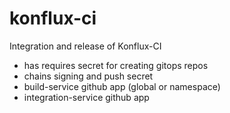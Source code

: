 # konflux-ci
Integration and release of Konflux-CI

- has requires secret for creating gitops repos
- chains signing and push secret
- build-service github app (global or namespace)
- integration-service github app
